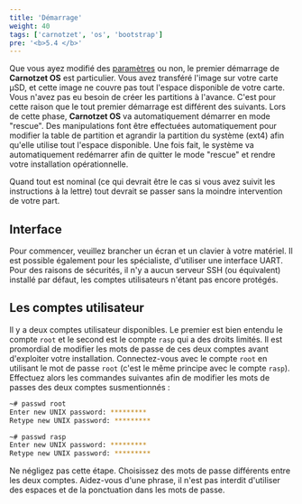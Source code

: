 ```yaml
---
title: 'Démarrage'
weight: 40
tags: ['carnotzet', 'os', 'bootstrap']
pre: '<b>5.4 </b>'
---
```


Que vous ayez modifié des [paramètres](/carnotzet/03.settings.md) ou non, le
premier démarrage de **Carnotzet OS** est particulier. Vous avez transféré
l'image sur votre carte µSD, et cette image ne couvre pas tout l'espace
disponible de votre carte. Vous n'avez pas eu besoin de créer les partitions à
l'avance. C'est pour cette raison que le tout premier démarrage est différent
des suivants. Lors de cette phase, **Carnotzet OS** va automatiquement démarrer
en mode "rescue". Des manipulations font être effectuées automatiquement pour
modifier la table de partition et agrandir la partition du système (ext4) afin
qu'elle utilise tout l'espace disponible. Une fois fait, le système va
automatiquement redémarrer afin de quitter le mode "rescue" et rendre votre
installation opérationnelle.

Quand tout est nominal (ce qui devrait être le cas si vous avez suivit les
instructions à la lettre) tout devrait se passer sans la moindre intervention de
votre part.

## Interface

Pour commencer, veuillez brancher un écran et un clavier à votre matériel. Il
est possible également pour les spécialiste, d'utiliser une interface UART. Pour
des raisons de sécurités, il n'y a aucun serveur SSH (ou équivalent) installé
par défaut, les comptes utilisateurs n'étant pas encore protégés.

## Les comptes utilisateur

Il y a deux comptes utilisateur disponibles. Le premier est bien entendu le
compte `root` et le second est le compte `rasp` qui a des droits limités. Il est
promordial de modifier les mots de passe de ces deux comptes avant d'exploiter
votre installation. Connectez-vous avec le compte `root` en utilisant le mot de
passe `root` (c'est le même principe avec le compte `rasp`). Effectuez alors les
commandes suivantes afin de modifier les mots de passes des deux comptes
susmentionnés :

```sh
~# passwd root
Enter new UNIX password: *********
Retype new UNIX password: *********

~# passwd rasp
Enter new UNIX password: *********
Retype new UNIX password: *********
```

Ne négligez pas cette étape. Choisissez des mots de passe différents entre les
deux comptes. Aidez-vous d'une phrase, il n'est pas interdit d'utiliser des
espaces et de la ponctuation dans les mots de passe.
